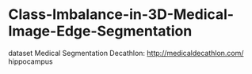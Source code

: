 # Class-Imbalance-in-3D-Medical-Image-Edge-Segmentation
dataset
Medical Segmentation Decathlon: http://medicaldecathlon.com/ 
hippocampus
